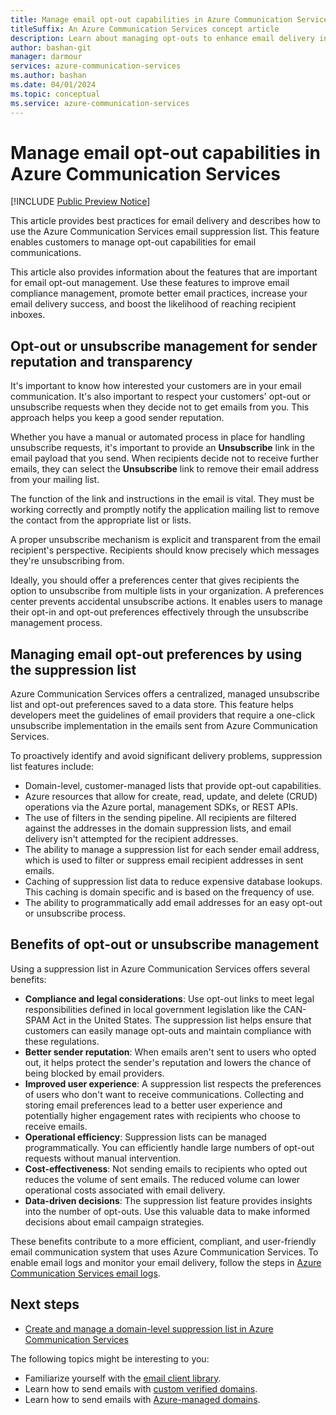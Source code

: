 ```yaml
---
title: Manage email opt-out capabilities in Azure Communication Services
titleSuffix: An Azure Communication Services concept article
description: Learn about managing opt-outs to enhance email delivery in your business-to-consumer communications.
author: bashan-git
manager: darmour
services: azure-communication-services
ms.author: bashan
ms.date: 04/01/2024
ms.topic: conceptual
ms.service: azure-communication-services
---
```


# Manage email opt-out capabilities in Azure Communication Services

[!INCLUDE [Public Preview Notice](../../includes/public-preview-include-document.md)]

This article provides best practices for email delivery and describes how to use the Azure Communication Services email suppression list. This feature enables customers to manage opt-out capabilities for email communications.

This article also provides information about the features that are important for email opt-out management. Use these features to improve email compliance management, promote better email practices, increase your email delivery success, and boost the likelihood of reaching recipient inboxes.

## Opt-out or unsubscribe management for sender reputation and transparency

It's important to know how interested your customers are in your email communication. It's also important to respect your customers' opt-out or unsubscribe requests when they decide not to get emails from you. This approach helps you keep a good sender reputation.

Whether you have a manual or automated process in place for handling unsubscribe requests, it's important to provide an **Unsubscribe** link in the email payload that you send. When recipients decide not to receive further emails, they can select the **Unsubscribe** link to remove their email address from your mailing list.

The function of the link and instructions in the email is vital. They must be working correctly and promptly notify the application mailing list to remove the contact from the appropriate list or lists.

A proper unsubscribe mechanism is explicit and transparent from the email recipient's perspective. Recipients should know precisely which messages they're unsubscribing from.

Ideally, you should offer a preferences center that gives recipients the option to unsubscribe from multiple lists in your organization. A preferences center prevents accidental unsubscribe actions. It enables users to manage their opt-in and opt-out preferences effectively through the unsubscribe management process.

## Managing email opt-out preferences by using the suppression list

Azure Communication Services offers a centralized, managed unsubscribe list and opt-out preferences saved to a data store. This feature helps developers meet the guidelines of email providers that require a one-click unsubscribe implementation in the emails sent from Azure Communication Services.

To proactively identify and avoid significant delivery problems, suppression list features include:

* Domain-level, customer-managed lists that provide opt-out capabilities.
* Azure resources that allow for create, read, update, and delete (CRUD) operations via the Azure portal, management SDKs, or REST APIs.
* The use of filters in the sending pipeline. All recipients are filtered against the addresses in the domain suppression lists, and email delivery isn't attempted for the recipient addresses.
* The ability to manage a suppression list for each sender email address, which is used to filter or suppress email recipient addresses in sent emails.
* Caching of suppression list data to reduce expensive database lookups. This caching is domain specific and is based on the frequency of use.
* The ability to programmatically add email addresses for an easy opt-out or unsubscribe process.

## Benefits of opt-out or unsubscribe management

Using a suppression list in Azure Communication Services offers several benefits:

* **Compliance and legal considerations**: Use opt-out links to meet legal responsibilities defined in local government legislation like the CAN-SPAM Act in the United States. The suppression list helps ensure that customers can easily manage opt-outs and maintain compliance with these regulations.
* **Better sender reputation**: When emails aren't sent to users who opted out, it helps protect the sender's reputation and lowers the chance of being blocked by email providers.
* **Improved user experience**: A suppression list respects the preferences of users who don't want to receive communications. Collecting and storing email preferences lead to a better user experience and potentially higher engagement rates with recipients who choose to receive emails.
* **Operational efficiency**: Suppression lists can be managed programmatically. You can efficiently handle large numbers of opt-out requests without manual intervention.
* **Cost-effectiveness**: Not sending emails to recipients who opted out reduces the volume of sent emails. The reduced volume can lower operational costs associated with email delivery.
* **Data-driven decisions**: The suppression list feature provides insights into the number of opt-outs. Use this valuable data to make informed decisions about email campaign strategies.

These benefits contribute to a more efficient, compliant, and user-friendly email communication system that uses Azure Communication Services. To enable email logs and monitor your email delivery, follow the steps in [Azure Communication Services email logs](../../concepts/analytics/logs/email-logs.md).

## Next steps

* [Create and manage a domain-level suppression list in Azure Communication Services](../../quickstarts/email/manage-suppression-list-management-sdks.md)
  
The following topics might be interesting to you:

* Familiarize yourself with the [email client library](../email/sdk-features.md).
* Learn how to send emails with [custom verified domains](../../quickstarts/email/add-custom-verified-domains.md).
* Learn how to send emails with [Azure-managed domains](../../quickstarts/email/add-azure-managed-domains.md).
